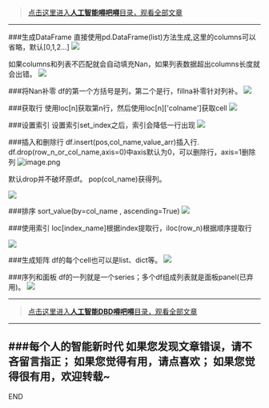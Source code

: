 >[点击这里进入**人工智能嘚吧嘚**目录，观看全部文章](https://www.jianshu.com/p/ff37dbc75edb)
---

###生成DataFrame
直接使用pd.DataFrame(list)方法生成,这里的columns可以省略，默认[0,1,2...]
![](imgs/4324074-cb06c2b30ae9b1b9.png?imageMogr2/auto-orient/strip%7CimageView2/2/w/1240)

如果columns和列表不匹配就会自动填充Nan，如果列表数据超出columns长度就会出错。
![](imgs/4324074-2cd7f92bf3e81c23.png?imageMogr2/auto-orient/strip%7CimageView2/2/w/1240)

###将Nan补零
df的第一个方括号是列，第二个是行，fillna补零针对列补。
![](imgs/4324074-c3b27fe3da2f60c1.png?imageMogr2/auto-orient/strip%7CimageView2/2/w/1240)

###获取行
使用loc[n]获取第n行，然后使用loc[n]['colname']获取cell
![](imgs/4324074-1401af59e8be3d2a.png?imageMogr2/auto-orient/strip%7CimageView2/2/w/1240)


###设置索引
设置索引set_index之后，索引会降低一行出现
![](imgs/4324074-f265c6fe635cba2f.png?imageMogr2/auto-orient/strip%7CimageView2/2/w/1240)

###插入和删除行
df.insert(pos,col_name,value_arr)插入行.
df.drop(row_n_or_col_name,axis=0)中axis默认为0，可以删除行，axis=1删除列
![image.png](imgs/4324074-6914315c25fef37c.png?imageMogr2/auto-orient/strip%7CimageView2/2/w/1240)

默认drop并不破坏原df。
pop(col_name)获得列。

![](imgs/4324074-643f95462f868cb3.png?imageMogr2/auto-orient/strip%7CimageView2/2/w/1240)

###排序
sort_value(by=col_name , ascending=True)
![](imgs/4324074-1fb3095f3b08072b.png?imageMogr2/auto-orient/strip%7CimageView2/2/w/1240)

###使用索引
loc[index_name]根据index提取行，iloc(row_n)根据顺序提取行

![](imgs/4324074-3dd67cc47288304e.png?imageMogr2/auto-orient/strip%7CimageView2/2/w/1240)

###生成矩阵
df的每个cell也可以是list、dict等。
![](imgs/4324074-6864d7f159c6472a.png?imageMogr2/auto-orient/strip%7CimageView2/2/w/1240)

###序列和面板
df的一列就是一个series；多个df组成列表就是面板panel(已弃用)。
![](imgs/4324074-561d31f7b052a72b.png?imageMogr2/auto-orient/strip%7CimageView2/2/w/1240)





---
>[点击这里进入**人工智能DBD嘚吧嘚**目录，观看全部文章](https://www.jianshu.com/p/ff37dbc75edb)
---
###每个人的智能新时代
如果您发现文章错误，请不吝留言指正；
如果您觉得有用，请点喜欢；
如果您觉得很有用，欢迎转载~
---
END